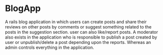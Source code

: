 # BlogApp
A rails blog application in which users can create posts and share their reviews on other posts by comments or suggest something related to the posts in the suggestion section. user can also like/report posts. A moderator also exists in the application who is responsible to publish a post created by user or unpublish/delete a post depending upon the reports. Whereas an admin controls everything in the application.

